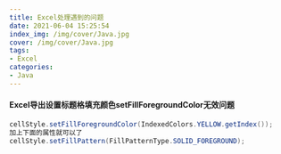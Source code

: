 ```yaml
---
title: Excel处理遇到的问题
date: 2021-06-04 15:25:54
index_img: /img/cover/Java.jpg
cover: /img/cover/Java.jpg
tags: 
- Excel
categories:
- Java
---
```


#### Excel导出设置标题格填充颜色setFillForegroundColor无效问题

```java
cellStyle.setFillForegroundColor(IndexedColors.YELLOW.getIndex());
加上下面的属性就可以了
cellStyle.setFillPattern(FillPatternType.SOLID_FOREGROUND);
```

